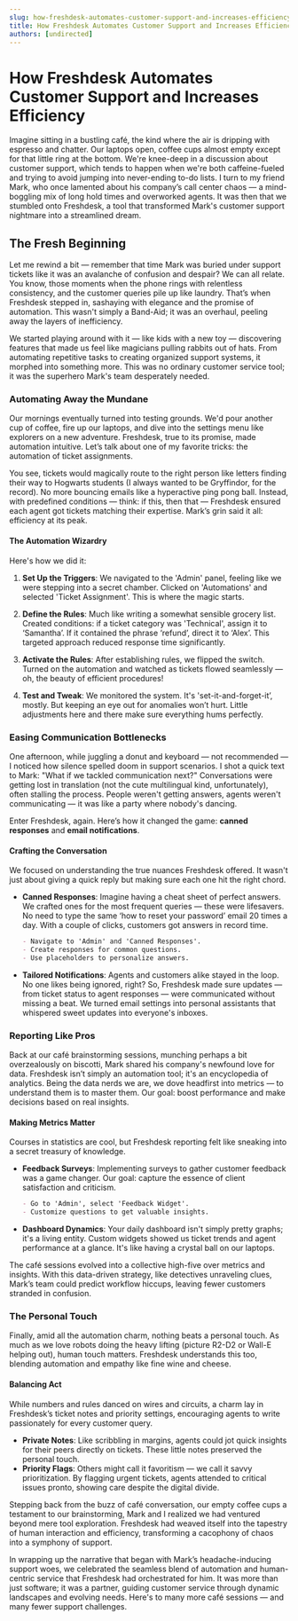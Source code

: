 ```yaml
---
slug: how-freshdesk-automates-customer-support-and-increases-efficiency
title: How Freshdesk Automates Customer Support and Increases Efficiency
authors: [undirected]
---
```



# How Freshdesk Automates Customer Support and Increases Efficiency

Imagine sitting in a bustling café, the kind where the air is dripping with espresso and chatter. Our laptops open, coffee cups almost empty except for that little ring at the bottom. We're knee-deep in a discussion about customer support, which tends to happen when we're both caffeine-fueled and trying to avoid jumping into never-ending to-do lists. I turn to my friend Mark, who once lamented about his company’s call center chaos — a mind-boggling mix of long hold times and overworked agents. It was then that we stumbled onto Freshdesk, a tool that transformed Mark's customer support nightmare into a streamlined dream. 

## The Fresh Beginning

Let me rewind a bit — remember that time Mark was buried under support tickets like it was an avalanche of confusion and despair? We can all relate. You know, those moments when the phone rings with relentless consistency, and the customer queries pile up like laundry. That’s when Freshdesk stepped in, sashaying with elegance and the promise of automation. This wasn't simply a Band-Aid; it was an overhaul, peeling away the layers of inefficiency.

We started playing around with it — like kids with a new toy — discovering features that made us feel like magicians pulling rabbits out of hats. From automating repetitive tasks to creating organized support systems, it morphed into something more. This was no ordinary customer service tool; it was the superhero Mark's team desperately needed. 

### Automating Away the Mundane

Our mornings eventually turned into testing grounds. We'd pour another cup of coffee, fire up our laptops, and dive into the settings menu like explorers on a new adventure. Freshdesk, true to its promise, made automation intuitive. Let’s talk about one of my favorite tricks: the automation of ticket assignments.

You see, tickets would magically route to the right person like letters finding their way to Hogwarts students (I always wanted to be Gryffindor, for the record). No more bouncing emails like a hyperactive ping pong ball. Instead, with predefined conditions — think: if this, then that — Freshdesk ensured each agent got tickets matching their expertise. Mark’s grin said it all: efficiency at its peak. 

#### The Automation Wizardry

Here's how we did it:

1. **Set Up the Triggers**: We navigated to the 'Admin' panel, feeling like we were stepping into a secret chamber. Clicked on 'Automations' and selected 'Ticket Assignment'. This is where the magic starts.
   
2. **Define the Rules**: Much like writing a somewhat sensible grocery list. Created conditions: if a ticket category was 'Technical', assign it to ‘Samantha’. If it contained the phrase ‘refund’, direct it to ‘Alex’. This targeted approach reduced response time significantly.

3. **Activate the Rules**: After establishing rules, we flipped the switch. Turned on the automation and watched as tickets flowed seamlessly — oh, the beauty of efficient procedures!

4. **Test and Tweak**: We monitored the system. It's 'set-it-and-forget-it’, mostly. But keeping an eye out for anomalies won’t hurt. Little adjustments here and there make sure everything hums perfectly.

### Easing Communication Bottlenecks

One afternoon, while juggling a donut and keyboard — not recommended — I noticed how silence spelled doom in support scenarios. I shot a quick text to Mark: "What if we tackled communication next?" Conversations were getting lost in translation (not the cute multilingual kind, unfortunately), often stalling the process. People weren't getting answers, agents weren't communicating — it was like a party where nobody's dancing.

Enter Freshdesk, again. Here’s how it changed the game: **canned responses** and **email notifications**.

#### Crafting the Conversation

We focused on understanding the true nuances Freshdesk offered. It wasn't just about giving a quick reply but making sure each one hit the right chord.

- **Canned Responses**: Imagine having a cheat sheet of perfect answers. We crafted ones for the most frequent queries — these were lifesavers. No need to type the same ‘how to reset your password’ email 20 times a day. With a couple of clicks, customers got answers in record time. 
  ```markdown
  - Navigate to 'Admin' and 'Canned Responses'.
  - Create responses for common questions.
  - Use placeholders to personalize answers.
  ```
  
- **Tailored Notifications**: Agents and customers alike stayed in the loop. No one likes being ignored, right? So, Freshdesk made sure updates — from ticket status to agent responses — were communicated without missing a beat. We turned email settings into personal assistants that whispered sweet updates into everyone's inboxes.

### Reporting Like Pros

Back at our café brainstorming sessions, munching perhaps a bit overzealously on biscotti, Mark shared his company's newfound love for data. Freshdesk isn’t simply an automation tool; it's an encyclopedia of analytics. Being the data nerds we are, we dove headfirst into metrics — to understand them is to master them. Our goal: boost performance and make decisions based on real insights. 

#### Making Metrics Matter

Courses in statistics are cool, but Freshdesk reporting felt like sneaking into a secret treasury of knowledge.

- **Feedback Surveys**: Implementing surveys to gather customer feedback was a game changer. Our goal: capture the essence of client satisfaction and criticism.
   ```markdown
   - Go to 'Admin', select 'Feedback Widget'.
   - Customize questions to get valuable insights.
   ```

- **Dashboard Dynamics**: Your daily dashboard isn't simply pretty graphs; it's a living entity. Custom widgets showed us ticket trends and agent performance at a glance. It's like having a crystal ball on our laptops.

The café sessions evolved into a collective high-five over metrics and insights. With this data-driven strategy, like detectives unraveling clues, Mark’s team could predict workflow hiccups, leaving fewer customers stranded in confusion.

### The Personal Touch

Finally, amid all the automation charm, nothing beats a personal touch. As much as we love robots doing the heavy lifting (picture R2-D2 or Wall-E helping out), human touch matters. Freshdesk understands this too, blending automation and empathy like fine wine and cheese.

#### Balancing Act

While numbers and rules danced on wires and circuits, a charm lay in Freshdesk’s ticket notes and priority settings, encouraging agents to write passionately for every customer query.

- **Private Notes**: Like scribbling in margins, agents could jot quick insights for their peers directly on tickets. These little notes preserved the personal touch.
- **Priority Flags**: Others might call it favoritism — we call it savvy prioritization. By flagging urgent tickets, agents attended to critical issues pronto, showing care despite the digital divide.

Stepping back from the buzz of café conversation, our empty coffee cups a testament to our brainstorming, Mark and I realized we had ventured beyond mere tool exploration. Freshdesk had weaved itself into the tapestry of human interaction and efficiency, transforming a cacophony of chaos into a symphony of support.

In wrapping up the narrative that began with Mark’s headache-inducing support woes, we celebrated the seamless blend of automation and human-centric service that Freshdesk had orchestrated for him. It was more than just software; it was a partner, guiding customer service through dynamic landscapes and evolving needs. Here's to many more café sessions — and many fewer support challenges.